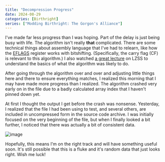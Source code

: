 ```yaml
---
title: "Decompression Progress"
date: 2024-08-29
categories: [Birthright]
series: ["Modding Birthright: The Gorgon's Alliance"]
---
```


I've made far less progress than I was hoping. Part of the delay is just being busy with life. The algorithm isn't really **that** complicated. There are some technical things about assembly language that I've had to relearn, like how the [EFLAGS](https://en.wikipedia.org/wiki/FLAGS_register) register works with bitshifting. (Specifically, the carry flag (CF) is relevant to this algorithm.) I also watched [a great lecture](https://www.youtube.com/watch?v=VDXBnmr8AY0) on LZSS to understand the basics of what the algorithm was likely to do.

After going through the algorithm over and over and adjusting little things here and there to ensure everything matches, I realized this morning that I may have made more progress than I realized. The algorithm crashed very early on in the file due to a badly calculated array index that I haven't pinned down yet.

At first I thought the output I get before the crash was nonsense. Yesterday, I realized that the file I had been using to test, and several others, are included in uncompressed form in the source code archive. I was initially focused on the very beginning of the file, but when I finally looked a bit further, I noticed that there was actually a bit of consistent data.

![image](/img/posts/modding_birthright/decompression-progress.png)

Hopefully, this means I'm on the right track and will have something useful soon. It's still possible that this is a fluke and it's random data that just looks right. Wish me luck!